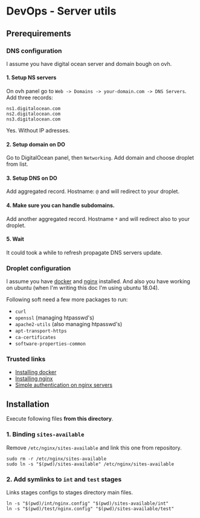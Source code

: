 # DevOps - Server utils

## Prerequirements

### DNS configuration

I assume you have digital ocean server and domain bough on ovh.

#### 1. Setup NS servers
On ovh panel go to `Web -> Domains -> your-domain.com -> DNS Servers`. Add three records:
```
ns1.digitalocean.com
ns2.digitalocean.com
ns3.digitalocean.com
```

Yes. Without IP adresses.

#### 2. Setup domain on DO
Go to DigitalOcean panel, then `Networking`. Add domain and choose droplet from list.

#### 3. Setup DNS on DO
Add aggregated record. Hostname: `@` and will redirect to your droplet.

#### 4. Make sure you can handle subdomains.
Add another aggregated record. Hostname `*` and will redirect also to your droplet.

#### 5. Wait
It could took a while to refresh propagate DNS servers update.

### Droplet configuration

I assume you have [docker](https://www.docker.com/) and [nginx](https://www.nginx.com/) installed. And also you have working on ubuntu (when I'm writing this doc I'm using ubuntu 18.04).

Following soft need a few more packages to run:

* `curl`
* `openssl` (managing htpasswd's)
* `apache2-utils` (also managing htpasswd's)
* `apt-transport-https`
* `ca-certificates`
* `software-properties-common`

### Trusted links

* [Installing docker](https://www.digitalocean.com/community/tutorials/how-to-install-and-use-docker-on-ubuntu-18-04)
* [Installing nginx](https://www.digitalocean.com/community/tutorials/how-to-install-nginx-on-ubuntu-18-04)
* [Simple authentication on nginx servers](https://www.digitalocean.com/community/tutorials/how-to-set-up-password-authentication-with-nginx-on-ubuntu-14-04)

## Installation
Execute following files __**from this directory**__.

### 1. Binding `sites-available`
Remove `/etc/nginx/sites-available` and link this one from repository.

```
sudo rm -r /etc/nginx/sites-available
sudo ln -s "$(pwd)/sites-available" /etc/nginx/sites-available
```

### 2. Add symlinks to `int` and `test` stages
Links stages configs to stages directory main files.
```
ln -s "$(pwd)/int/nginx.config" "$(pwd)/sites-available/int"
ln -s "$(pwd)/test/nginx.config" "$(pwd)/sites-available/test"
```
